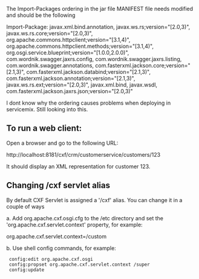 The Import-Packages ordering in the jar file MANIFEST file needs modified and should be the following

Import-Package:
    javax.xml.bind.annotation,
    javax.ws.rs;version="[2.0,3)",
    javax.ws.rs.core;version="[2.0,3)",
    org.apache.commons.httpclient;version="[3.1,4)",
    org.apache.commons.httpclient.methods;version="[3.1,4)",
    org.osgi.service.blueprint;version="[1.0.0,2.0.0)",
    com.wordnik.swagger.jaxrs.config,
    com.wordnik.swagger.jaxrs.listing,
    com.wordnik.swagger.annotations,
    com.fasterxml.jackson.core;version="[2.1,3)",
    com.fasterxml.jackson.databind;version="[2.1,3)",
    com.fasterxml.jackson.annotation;version="[2.1,3)",
    javax.ws.rs.ext;version="[2.0,3)",
    javax.xml.bind,
    javax.wsdl,
    com.fasterxml.jackson.jaxrs.json;version="[2.0,3)"

I dont know why the ordering causes problems when deploying in servicemix. Still looking into this.


To run a web client:
--------------------
Open a browser and go to the following URL:

   http://localhost:8181/cxf/crm/customerservice/customers/123

It should display an XML representation for customer 123.

Changing /cxf servlet alias
---------------------------
By default CXF Servlet is assigned a '/cxf' alias. You can
change it in a couple of ways

a. Add org.apache.cxf.osgi.cfg to the /etc directory and set the
   'org.apache.cxf.servlet.context' property, for example:
   
   org.apache.cxf.servlet.context=/custom

b. Use shell config commands, for example:

     config:edit org.apache.cxf.osgi   
     config:propset org.apache.cxf.servlet.context /super
     config:update
